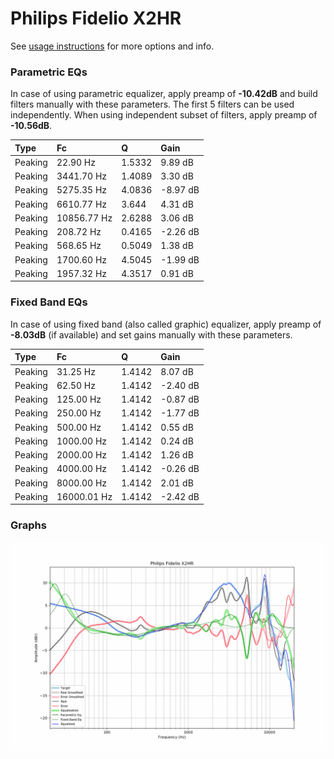 # Philips Fidelio X2HR
See [usage instructions](https://github.com/jaakkopasanen/AutoEq#usage) for more options and info.

### Parametric EQs
In case of using parametric equalizer, apply preamp of **-10.42dB** and build filters manually
with these parameters. The first 5 filters can be used independently.
When using independent subset of filters, apply preamp of **-10.56dB**.

| Type    | Fc          |      Q | Gain     |
|:--------|:------------|:-------|:---------|
| Peaking | 22.90 Hz    | 1.5332 | 9.89 dB  |
| Peaking | 3441.70 Hz  | 1.4089 | 3.30 dB  |
| Peaking | 5275.35 Hz  | 4.0836 | -8.97 dB |
| Peaking | 6610.77 Hz  | 3.644  | 4.31 dB  |
| Peaking | 10856.77 Hz | 2.6288 | 3.06 dB  |
| Peaking | 208.72 Hz   | 0.4165 | -2.26 dB |
| Peaking | 568.65 Hz   | 0.5049 | 1.38 dB  |
| Peaking | 1700.60 Hz  | 4.5045 | -1.99 dB |
| Peaking | 1957.32 Hz  | 4.3517 | 0.91 dB  |

### Fixed Band EQs
In case of using fixed band (also called graphic) equalizer, apply preamp of **-8.03dB**
(if available) and set gains manually with these parameters.

| Type    | Fc          |      Q | Gain     |
|:--------|:------------|:-------|:---------|
| Peaking | 31.25 Hz    | 1.4142 | 8.07 dB  |
| Peaking | 62.50 Hz    | 1.4142 | -2.40 dB |
| Peaking | 125.00 Hz   | 1.4142 | -0.87 dB |
| Peaking | 250.00 Hz   | 1.4142 | -1.77 dB |
| Peaking | 500.00 Hz   | 1.4142 | 0.55 dB  |
| Peaking | 1000.00 Hz  | 1.4142 | 0.24 dB  |
| Peaking | 2000.00 Hz  | 1.4142 | 1.26 dB  |
| Peaking | 4000.00 Hz  | 1.4142 | -0.26 dB |
| Peaking | 8000.00 Hz  | 1.4142 | 2.01 dB  |
| Peaking | 16000.01 Hz | 1.4142 | -2.42 dB |

### Graphs
![](./Philips%20Fidelio%20X2HR.png)